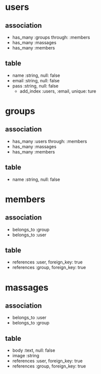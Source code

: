 # users

## association
- has_many :groups through: :members
- has_many :massages
- has_many :members

## table
- name :string, null: false
- email :string, null: false
- pass :string, null: false
  - add_index :users, :email, unique: ture




# groups

## association
- has_many :users through: :members
- has_many :massages
- has_many :members

## table
- name :string, null: false




# members

## association
- belongs_to :group
- belongs_to :user

## table
- references :user, foreign_key: true
- references :group, foreign_key: true




# massages

## association
- belongs_to :user
- belongs_to :group

## table
- body :text, null: false
- image :string
- references :user, foreign_key: true
- references :group, foreign_key: true